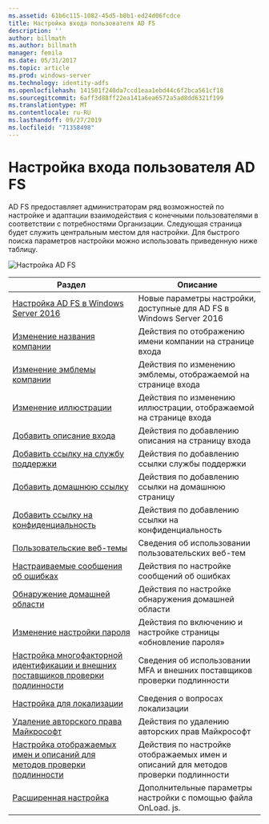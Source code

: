 ```yaml
---
ms.assetid: 61b6c115-1082-45d5-b0b1-ed24d06fcdce
title: Настройка входа пользователя AD FS
description: ''
author: billmath
ms.author: billmath
manager: femila
ms.date: 05/31/2017
ms.topic: article
ms.prod: windows-server
ms.technology: identity-adfs
ms.openlocfilehash: 141501f240da7ccd1eaa1ebd44c6f2bca561cf18
ms.sourcegitcommit: 6aff3d88ff22ea141a6ea6572a5ad8dd6321f199
ms.translationtype: MT
ms.contentlocale: ru-RU
ms.lasthandoff: 09/27/2019
ms.locfileid: "71358498"
---
```

# <a name="ad-fs-user-sign-in-customization"></a>Настройка входа пользователя AD FS


AD FS предоставляет администраторам ряд возможностей по настройке и адаптации взаимодействия с конечными пользователями в соответствии с потребностями Организации.  Следующая страница будет служить центральным местом для настройки.  Для быстрого поиска параметров настройки можно использовать приведенную ниже таблицу.



![Настройка AD FS](media/AD-FS-user-sign-in-customization/ADFS_Blue_Custom2.png) 
    
  







Раздел|Описание|
-----|-----|
[Настройка AD FS в Windows Server 2016](AD-FS-Customization-in-Windows-Server-2016.md)|Новые параметры настройки, доступные для AD FS в Windows Server 2016|
[Изменение названия компании](Change-the-company-name-on-the-AD-FS-sign-in-page.md)|Действия по отображению имени компании на странице входа|
[Изменение эмблемы компании](Change-the-company-logo-on-the-AD-FS-sign-in-page.md)|Действия по изменению эмблемы, отображаемой на странице входа|
[Изменение иллюстрации](Change-the-illustration-on-the-AD-FS-sign-in-page.md)|Действия по изменению иллюстрации, отображаемой на странице входа|
[Добавить описание входа](Add-sign-in-page-description.md)|Действия по добавлению описания на страницу входа|
[Добавить ссылку на службу поддержки](Add-Help-Desk-Link.md)|Действия по добавлению ссылки службы поддержки|
[Добавить домашнюю ссылку](Add-Home-Link.md)|Действия по добавлению ссылки на домашнюю страницу|
[Добавить ссылку на конфиденциальность](Add-Privacy-Link.md)|Действия по добавлению ссылки на конфиденциальность|
[Пользовательские веб-темы](Custom-Web-Themes-in-AD-FS.md)|Сведения об использовании пользовательских веб-тем
[Настраиваемые сообщения об ошибках](Custom-error-messages-for-AD-FS-sign-in-page.md)|Действия по настройке сообщений об ошибках
[Обнаружение домашней области](Home-Realm-Discovery-Customization.md)|Действия по настройке обнаружения домашней области|
[Изменение настройки пароля](Update-password-customization.md)|Действия по включению и настройке страницы «обновление пароля»|
[Настройка многофакторной идентификации и внешних поставщиков проверки подлинности](Multi-factor-authentication-and-external-auth-providers-customization.md)|Сведения об использовании MFA и внешних поставщиков проверки подлинности|
[Настройка для локализации](Customization-for-Localization.md)|Сведения о вопросах локализации
[Удаление авторского права Майкрософт](Remove-the-Microsoft-copyright.md)|Действия по удалению авторских прав Майкрософт
[Настройка отображаемых имен и описаний для методов проверки подлинности](Customize-the-display-names-and-descriptions-for-authentication-methods.md)|Действия по настройке отображаемых имен и описаний для методов проверки подлинности
[Расширенная настройка](Advanced-Customization-of-AD-FS-Sign-in-Pages.md)|Дополнительные параметры настройки с помощью файла OnLoad. js.




